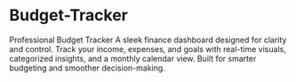 # Budget-Tracker
Professional Budget Tracker A sleek finance dashboard designed for clarity and control. Track your income, expenses, and goals with real-time visuals, categorized insights, and a monthly calendar view. Built for smarter budgeting and smoother decision-making.
